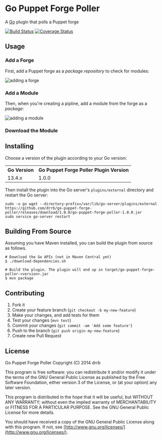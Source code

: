 # Go Puppet Forge Poller

A [Go](http://www.go.cd) plugin that polls a Puppet forge

[![Build Status](https://travis-ci.org/drrb/go-puppet-forge-poller.svg?branch=master)](https://travis-ci.org/drrb/go-puppet-forge-poller)
[![Coverage Status](https://coveralls.io/repos/drrb/go-puppet-forge-poller/badge.png?branch=master)](https://coveralls.io/r/drrb/go-puppet-forge-poller?branch=master)

## Usage

### Add a Forge

First, add a Puppet forge as a *package repository* to check for modules:

![adding a forge](https://raw.githubusercontent.com/drrb/go-puppet-forge-poller/master/doc/1_add_repo.png)

### Add a Module

Then, when you're creating a pipline, add a module from the forge as a *package*:

![adding a module](https://raw.githubusercontent.com/drrb/go-puppet-forge-poller/master/doc/2_add_package.png)

### Download the Module

## Installing

Choose a version of the plugin according to your Go version:

<table>
    <tr>
        <th>Go Version</th>
        <th>Go Puppet Forge Poller Plugin Version</th>
    </tr>
    <tr>
        <td>13.4.x</td>
        <td>1.0.0</td>
    </tr>
</table>

Then install the plugin into the Go server's `plugins/external` directory and restart the Go server:

```
sudo -u go wget --directory-prefix=/var/lib/go-server/plugins/external https://github.com/drrb/go-puppet-forge-poller/releases/download/1.0.0/go-puppet-forge-poller-1.0.0.jar
sudo service go-server restart
```

## Building From Source

Assuming you have Maven installed, you can build the plugin from source as follows.

```
# Download the Go APIs (not in Maven Central yet)
$ ./download-dependencies.sh

# Build the plugin. The plugin will end up in target/go-puppet-forge-poller-<version>.jar
$ mvn package
```

## Contributing

1. Fork it
2. Create your feature branch (`git checkout -b my-new-feature`)
3. Make your changes, and add tests for them
4. Test your changes (`mvn test`)
5. Commit your changes (`git commit -am 'Add some feature'`)
6. Push to the branch (`git push origin my-new-feature`)
7. Create new Pull Request

## License

Go Puppet Forge Poller
Copyright (C) 2014 drrb

This program is free software: you can redistribute it and/or modify
it under the terms of the GNU General Public License as published by
the Free Software Foundation, either version 3 of the License, or
(at your option) any later version.

This program is distributed in the hope that it will be useful,
but WITHOUT ANY WARRANTY; without even the implied warranty of
MERCHANTABILITY or FITNESS FOR A PARTICULAR PURPOSE.  See the
GNU General Public License for more details.

You should have received a copy of the GNU General Public License
along with this program.  If not, see [http://www.gnu.org/licenses/](http://www.gnu.org/licenses/).
